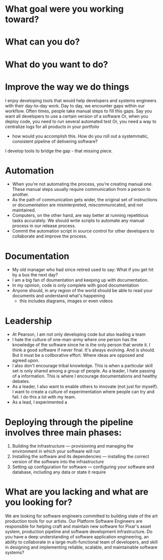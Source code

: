 # What goal were you working toward?
# What can you do?
# What do you want to do?

# Improve the way we do things

I enjoy developing tools that would help developers and systems engineers with their day-to-day work.
Day to day, we encounter gaps within our workflow. Often times, people take manual steps to fill this gaps.
Say you want all developers to use a certain version of a software
Or, when you deploy code, you need to run several automated test 
Or, you need a way to centralize logs for all products in your portfolio
- how would you accomplish this. 
How do you roll out a systemmatic, consistent pipeline of delivering software?

I develop tools to bridge the gap - that missing piece.

# Automation
- When you’re not automating the process, you’re creating manual one. These manual steps usually require communication from a person to another. 
- As the path of communication gets wider, the original set of instructions or documentation are misinterpreted, miscommunicated, and not maintained.
- Computers, on the other hand, are way better at running repetitious tasks accurately. We should write scripts to automate any manual process in our release process. 
- Commit the automation script in source control for other developers to collaborate and improve the process.

# Documentation
- My old manager who had since retired used to say: What if you get hit by a bus the next day? 
- I am a big fan of doumentation and keeping up with documentation. 
- In my opinion, code is only complete with good documentation
- Anyone should, in any region of the world should be able to read your documents and understand what's happening
  - this includes diagrams, images or even videos

# Leadership
- At Pearson, I am not only developing code but also leading a team
- I hate the culture of one-man-army where one person has the knowledge of the software since he is the only person that wrote it. I think a good software if never final. It's always evolving. And is should. But it must be a collborative effort. Where ideas are opposed and agreed upon. 
- I also don't encourage tribal knowledge. This is when a particular skill set is only shared among a group of people. As a leader, I hate passing of a information. This is where I encourage documentations and healthy debates.
- As a leader, I also want to enable others to innovate (not just for myself). I want to create a culture of experimentation where people can try and fail. I do this a lot with my team. 
- As a lead, I experimented a 

# Deploying through the pipeline involves three main phases:

1. Building the infrastructure — provisioning and managing the environment in which your software will run
2. Installing the software and its dependencies — installing the correct version of the software into the infrastructure
3. Setting up configuration for software — configuring your software and database, including any data or state it require

# What are you lacking and what are you looking for?

We are looking for software engineers committed to building state of the art production tools for our artists. Our Platform Software Engineers are responsible for helping craft and maintain new software for Pixar's asset system, production pipeline and software development infrastructure.
Do you have a deep understanding of software application engineering, an ability to collaborate in a large multi-functional team of developers, and skill in designing and implementing reliable, scalable, and maintainable software systems? 